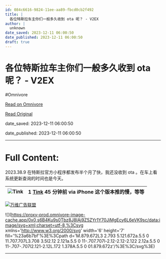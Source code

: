 ```yaml
---
id: 084c6616-9824-11ee-aa89-fbcd0cb2f492
title: |
  各位特斯拉车主你们一般多久收到 ota 呢？ - V2EX
author: |
  unknown
date_saved: 2023-12-11 06:00:50
date_published: 2023-12-11 06:00:50
draft: true
---
```


# 各位特斯拉车主你们一般多久收到 ota 呢？ - V2EX
#Omnivore

[Read on Omnivore](https://omnivore.app/me/ota-v-2-ex-18c58eeeb53)

[Read Original](https://www.v2ex.com/t/999475)

date_saved: 2023-12-11 06:00:50

date_published: 2023-12-11 06:00:50

--- 

# Full Content: 

2023.38.9 在特斯拉官方小程序都发布半个月了快，我还没收到 ota 。在车上看系统更新查询的时间也是今天。

| ![Tink](https://proxy-prod.omnivore-image-cache.app/0x0,ssKAMNZNQqi5NRu9CV0iYbJjS_g5MNB9wjw-_ABc9MqE/https://cdn.v2ex.com/avatar/64d6/6ac2/51170_normal.png?m=1684830587) | 1 **[Tink](https://www.v2ex.com/member/Tink)** 45 分钟前 via iPhone 这个版本推的慢，等等 |
| ------------------------------------------------------------------------------------------------------------------------------------------------------------------------- | --------------------------------------------------------------------------- |

[](https://wwads.cn/click/bait)[![万维广告联盟](https://proxy-prod.omnivore-image-cache.app/130x0,sQZCiJD8Gza9iH1vnhhGOUjfAviUjgukZ37oPJNYWIGI/https://cdn.wwads.cn/creatives/TJiqU9LJrfPyyBbauAna1Lptzb4pf9CYdWn8FTCs.jpg)](https://wwads.cn/click/bundle?code=Ox1xdtpBigt4eDXdr91qfG8AooaRBc)

![](https://proxy-prod.omnivore-image-cache.app/0x0,s6B4Ku9s0Tbz8J8IAj9Z5ZYr1Y70JiMgEcy6L6eVK9sc/data:image/svg+xml;charset=utf-8,%3Csvg xmlns='http://www.w3.org/2000/svg' width='6' height='7' fill='%23a6b7bf'%3E%3Cpath d='M.879.672L3 2.793 5.121.672a.5.5 0 11.707.707L3.708 3.5l2.12 2.121a.5.5 0 11-.707.707l-2.12-2.12-2.122 2.12a.5.5 0 11-.707-.707l2.121-2.12L.172 1.378A.5.5 0 01.879.672z'/%3E%3C/svg%3E)

---


